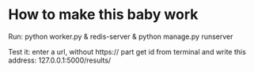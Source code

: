 # How to make this baby work

Run:
python worker.py &
redis-server &
python manage.py runserver

Test it:
enter a url, without https:// part
get id from terminal and write this address:
127.0.0.1:5000/results/<id>


